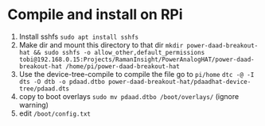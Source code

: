# Compile and install on RPi
1. Install sshfs `sudo apt install sshfs`
2. Make dir and mount this directory to that dir `mkdir power-daad-breakout-hat && sudo sshfs -o allow_other,default_permissions tobi@192.168.0.15:Projects/RamanInsight/PowerAnalogHAT/power-daad-breakout-hat /home/pi/power-daad-breakout-hat`
3. Use the device-tree-compile to compile the file go to `pi/home`
   `dtc -@ -I dts -O dtb -o pdaad.dtbo power-daad-breakout-hat/pdaadhat-device-tree/pdaad.dts`
4. copy to boot overlays `sudo mv pdaad.dtbo /boot/overlays/` (ignore warning)
5. edit `/boot/config.txt`

